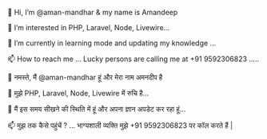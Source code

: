👋 Hi, I’m @aman-mandhar & my name is Amandeep

👀 I’m interested in PHP, Laravel, Node, Livewire...

🌱 I’m currently in learning mode and updating my knowledge ...

📫 How to reach me ... Lucky persons are calling me at +91 9592306823 .....

👋 नमस्ते, मैं @aman-mandhar हूं और मेरा नाम अमनदीप है

👀 मुझे PHP, Laravel, Node, Livewire में रुचि है...

🌱 मैं इस समय सीखने की स्थिति में हूं और अपना ज्ञान अपडेट कर रहा हूं...

📫 मुझ तक कैसे पहुंचें ? ... भाग्यशाली व्यक्ति मुझे +91 9592306823 पर कॉल करते हैं |

<!---
aman-mandhar/aman-mandhar is a ✨ special ✨ repository because its `README.md` (this file) appears on your GitHub profile.
You can click the Preview link to take a look at your changes.
--->
